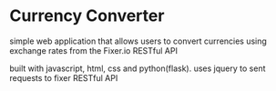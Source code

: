 # Currency Converter
simple web application that allows users to convert currencies using exchange rates from the Fixer.io RESTful API

built with javascript, html, css and python(flask). uses jquery to sent requests to fixer RESTful API
